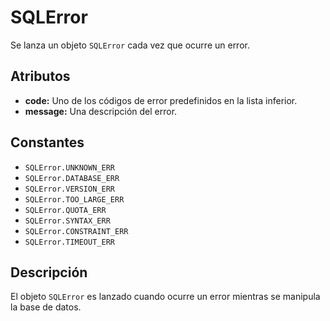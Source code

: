 SQLError
========

Se lanza un objeto `SQLError` cada vez que ocurre un error.

Atributos
---------

- __code:__ Uno de los códigos de error predefinidos en la lista inferior.
- __message:__ Una descripción del error.

Constantes
----------

- `SQLError.UNKNOWN_ERR`
- `SQLError.DATABASE_ERR`
- `SQLError.VERSION_ERR`
- `SQLError.TOO_LARGE_ERR`
- `SQLError.QUOTA_ERR`
- `SQLError.SYNTAX_ERR`
- `SQLError.CONSTRAINT_ERR`
- `SQLError.TIMEOUT_ERR`

Descripción
-----------

El objeto `SQLError` es lanzado cuando ocurre un error mientras se manipula la base de datos.


